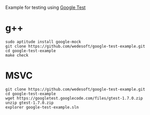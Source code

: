 Example for testing using [Google Test](https://code.google.com/p/googletest/)

# g++

```Shell
sudo aptitude install google-mock
git clone https://github.com/wedesoft/google-test-example.git
cd google-test-example
make check
```

# MSVC

```Shell
git clone https://github.com/wedesoft/google-test-example.git
cd google-test-example
wget https://googletest.googlecode.com/files/gtest-1.7.0.zip
unzip gtest-1.7.0.zip
explorer google-test-example.sln
```
